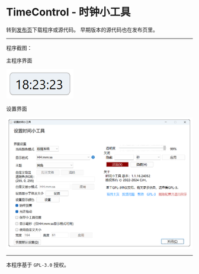 # TimeControl - 时钟小工具


转到[发布页](https://github.com/cjhdevact/TimeControl/releases)下载程序或源代码。
早期版本的源代码也在发布页里。

------------

程序截图：


主程序界面


![主程序界面](Assets/MainUI.png)


设置界面


![设置界面](Assets/SettingUI.png)


------------


本程序基于 `GPL-3.0` 授权。
